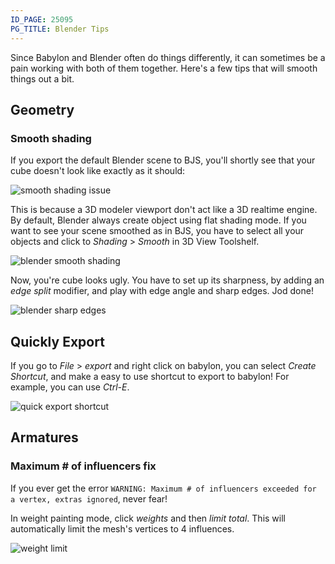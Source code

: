 ```yaml
---
ID_PAGE: 25095
PG_TITLE: Blender Tips
---
```


Since Babylon and Blender often do things differently, it can sometimes be a pain working with both of them together. Here's a few tips that will smooth things out a bit.

## Geometry

### Smooth shading

If you export the default Blender scene to BJS, you'll shortly see that your cube doesn't look like exactly as it should:

![smooth shading issue](img/exporters/blender/smooth-shading-basic-issue.png)

This is because a 3D modeler viewport don't act like a 3D realtime engine. By default, Blender always create object using flat shading mode.
If you want to see your scene smoothed as in BJS, you have to select all your objects and click to  *Shading* > *Smooth* in 3D View Toolshelf.

![blender smooth shading](img/exporters/blender/blender-smooth-shading.png)

Now, you're cube looks ugly. You have to set up its sharpness, by adding an *edge split* modifier, and play with edge angle and sharp edges. Jod done!

![blender sharp edges](img/exporters/blender/blender-smooth-shading-sharpness.png)




## Quickly Export

If you go to *File* > *export* and right click on babylon, you can select *Create Shortcut*, and make a easy to use shortcut to export to babylon! For example, you can use *Ctrl-E*.

![quick export shortcut](img/exporters/blender/quick-export-shortcut.png)


## Armatures

### Maximum # of influencers fix

If you ever get the error ``` WARNING: Maximum # of influencers exceeded for a vertex, extras ignored ```, never fear!

In weight painting mode, click *weights* and then *limit total*. This will automatically limit the mesh's vertices to 4 influences.

![weight limit](img/exporters/blender/weight-limit.png)
